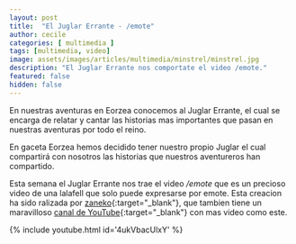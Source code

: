 ```yaml
---
layout: post
title:  "El Juglar Errante - /emote"
author: cecile
categories: [ multimedia ]
tags: [multimedia, video]
image: assets/images/articles/multimedia/minstrel/minstrel.jpg
description: "El Juglar Errante nos comportate el video /emote."
featured: false
hidden: false
---
```

En nuestras aventuras en Eorzea conocemos al Juglar Errante, el cual se encarga de relatar y cantar las historias mas importantes que pasan en nuestras aventuras por todo el reino. 

En gaceta Eorzea hemos decidido tener nuestro propio Juglar el cual compartirá con nosotros las historias que nuestros aventureros han compartido.

Esta semana el Juglar Errante nos trae el video */emote* que es un precioso video de una lalafell que solo puede expresarse por emote. Esta creacion ha sido ralizada por [zaneko](https://twitter.com/zanekonpu){:target="_blank"}, que tambien tiene un maravilloso [canal de YouTube](https://www.youtube.com/c/ZANEKONPU/videos){:target="_blank"} con mas video como este.

{% include youtube.html id='4ukVbacUlxY' %}
